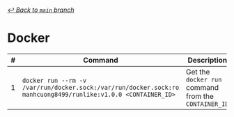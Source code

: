 ###### [_↩ Back to `main` branch_](https://github.com/cuongpiger/cloud)

# Docker
|#|Command|Description|
|-|-|-|
|1|`docker run --rm -v /var/run/docker.sock:/var/run/docker.sock:ro manhcuong8499/runlike:v1.0.0 <CONTAINER_ID>`|Get the `docker run` command from the `CONTAINER_ID`|